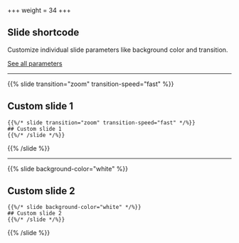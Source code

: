+++
weight = 34
+++

## Slide shortcode

Customize individual slide parameters like background color and transition.

[See all parameters](https://github.com/hakimel/reveal.js#slide-backgrounds)

---

{{% slide transition="zoom" transition-speed="fast" %}}

## Custom slide 1

```
{{%/* slide transition="zoom" transition-speed="fast" */%}}
## Custom slide 1
{{%/* /slide */%}}
```

{{% /slide %}}

---

{{% slide background-color="white" %}}

## Custom slide 2

```
{{%/* slide background-color="white" */%}}
## Custom slide 2
{{%/* /slide */%}}
```

{{% /slide %}}

